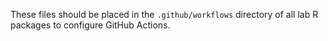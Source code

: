 These files should be placed in the `.github/workflows` directory of all lab R packages to configure GitHub Actions.